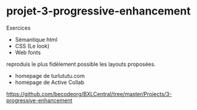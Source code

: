 # projet-3-progressive-enhancement


Exercices
- Sémantique html
- CSS (Le look)
- Web fonts

reproduis le plus fidèlement possible les layouts proposées.

- homepage de turlututu.com
- homepage de Active Collab


https://github.com/becodeorg/BXLCentral/tree/master/Projects/3-progressive-enhancement
